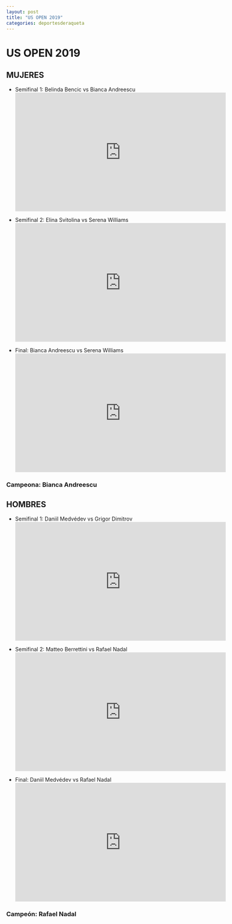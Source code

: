 ```yaml
---
layout: post
title: "US OPEN 2019"
categories: deportesderaqueta
---
```


# US OPEN 2019

## MUJERES

- Semifinal 1: Belinda Bencic vs Bianca Andreescu <iframe width="560" height="315" src="https://www.youtube.com/embed/3jnwDhw8hjk" frameborder="0" allow="accelerometer; autoplay; encrypted-media; gyroscope; picture-in-picture" allowfullscreen></iframe>

- Semifinal 2: Elina Svitolina vs Serena Williams <iframe width="560" height="315" src="https://www.youtube.com/embed/UbKRMsnyrfc" frameborder="0" allow="accelerometer; autoplay; encrypted-media; gyroscope; picture-in-picture" allowfullscreen></iframe>

- Final: Bianca Andreescu vs Serena Williams <iframe width="560" height="315" src="https://www.youtube.com/embed/gTdKP61cXhc" frameborder="0" allow="accelerometer; autoplay; encrypted-media; gyroscope; picture-in-picture" allowfullscreen></iframe>

### Campeona: Bianca Andreescu

## HOMBRES

- Semifinal 1: Daniil Medvédev vs Grigor Dimitrov <iframe width="560" height="315" src="https://www.youtube.com/embed/X9cQpiWygP0" frameborder="0" allow="accelerometer; autoplay; encrypted-media; gyroscope; picture-in-picture" allowfullscreen></iframe>

- Semifinal 2: Matteo Berrettini vs Rafael Nadal <iframe width="560" height="315" src="https://www.youtube.com/embed/-_fqm-cW4TY" frameborder="0" allow="accelerometer; autoplay; encrypted-media; gyroscope; picture-in-picture" allowfullscreen></iframe>

- Final: Daniil Medvédev vs Rafael Nadal <iframe width="560" height="315" src="https://www.youtube.com/embed/S63gJTsLiXc" frameborder="0" allow="accelerometer; autoplay; encrypted-media; gyroscope; picture-in-picture" allowfullscreen></iframe>

### Campeón: Rafael Nadal
